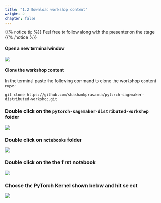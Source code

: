 ```yaml
---
title: "1.2 Download workshop content"
weight: 2
chapter: false
---
```


{{% notice tip %}}
Feel free to follow along with the presenter on the stage
{{% /notice %}}

#### Open a new terminal window

![](/images/setup/setup11.png)

#### Clone the workshop content
In the terminal paste the following command to clone the workshop content repo:

```
git clone https://github.com/shashankprasanna/pytorch-sagemaker-distributed-workshop.git
```

### Double click on the `pytorch-sagemaker-distributed-workshop` folder
![](/images/setup/setup12.png)

### Double click on `notebooks` folder
![](/images/setup/setup13.png)

### Double click on the the first notebook
![](/images/setup/setup14.png)

### Choose the PyTorch Kernel shown below and hit select
![](/images/setup/setup15.png)

